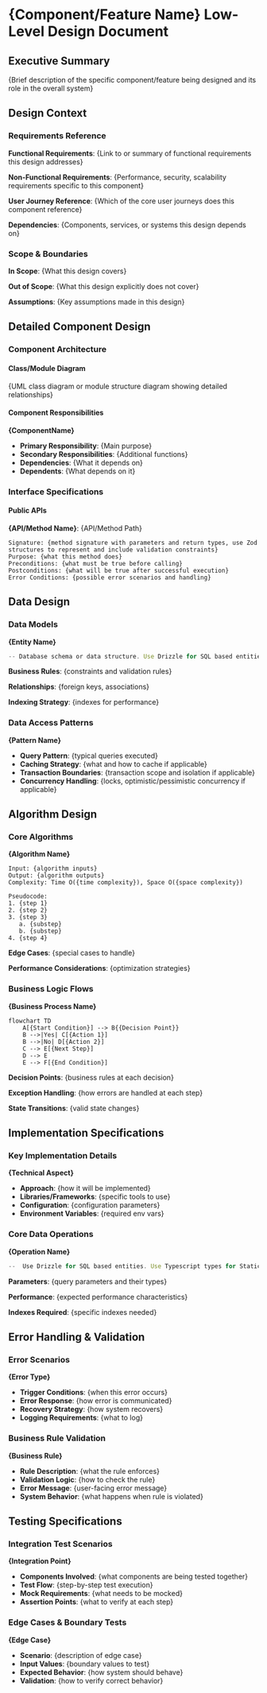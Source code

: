 # {Component/Feature Name} Low-Level Design Document

## Executive Summary

{Brief description of the specific component/feature being designed and its role in the overall system}

## Design Context

### Requirements Reference
**Functional Requirements**: {Link to or summary of functional requirements this design addresses}

**Non-Functional Requirements**: {Performance, security, scalability requirements specific to this component}

**User Journey Reference**: {Which of the core user journeys does this component reference}

**Dependencies**: {Components, services, or systems this design depends on}

### Scope & Boundaries
**In Scope**: {What this design covers}

**Out of Scope**: {What this design explicitly does not cover}

**Assumptions**: {Key assumptions made in this design}

## Detailed Component Design

### Component Architecture

#### Class/Module Diagram
{UML class diagram or module structure diagram showing detailed relationships}

#### Component Responsibilities
**{ComponentName}**
- **Primary Responsibility**: {Main purpose}
- **Secondary Responsibilities**: {Additional functions}
- **Dependencies**: {What it depends on}
- **Dependents**: {What depends on it}

### Interface Specifications

#### Public APIs
**{API/Method Name}**: {API/Method Path}
```
Signature: {method signature with parameters and return types, use Zod structures to represent and include validation constraints}
Purpose: {what this method does}
Preconditions: {what must be true before calling}
Postconditions: {what will be true after successful execution}
Error Conditions: {possible error scenarios and handling}
```


## Data Design

### Data Models
**{Entity Name}**
```typescript
-- Database schema or data structure. Use Drizzle for SQL based entities. Use Typescript types for Static Content entities

```
**Business Rules**: {constraints and validation rules}

**Relationships**: {foreign keys, associations}

**Indexing Strategy**: {indexes for performance}

### Data Access Patterns
**{Pattern Name}**
- **Query Pattern**: {typical queries executed}
- **Caching Strategy**: {what and how to cache if applicable}
- **Transaction Boundaries**: {transaction scope and isolation if applicable}
- **Concurrency Handling**: {locks, optimistic/pessimistic concurrency if applicable}

## Algorithm Design

### Core Algorithms
**{Algorithm Name}**
```
Input: {algorithm inputs}
Output: {algorithm outputs}
Complexity: Time O({time complexity}), Space O({space complexity})

Pseudocode:
1. {step 1}
2. {step 2}
3. {step 3}
   a. {substep}
   b. {substep}
4. {step 4}
```
**Edge Cases**: {special cases to handle}

**Performance Considerations**: {optimization strategies}

### Business Logic Flows
**{Business Process Name}**
```mermaid
flowchart TD
    A[{Start Condition}] --> B{{Decision Point}}
    B -->|Yes| C[{Action 1}]
    B -->|No| D[{Action 2}]
    C --> E[{Next Step}]
    D --> E
    E --> F[{End Condition}]
```
**Decision Points**: {business rules at each decision}

**Exception Handling**: {how errors are handled at each step}

**State Transitions**: {valid state changes}

## Implementation Specifications

### Key Implementation Details
**{Technical Aspect}**
- **Approach**: {how it will be implemented}
- **Libraries/Frameworks**: {specific tools to use}
- **Configuration**: {configuration parameters}
- **Environment Variables**: {required env vars}

### Core Data Operations
**{Operation Name}**
```typescript
--  Use Drizzle for SQL based entities. Use Typescript types for Static Content entities
```
**Parameters**: {query parameters and their types}


**Performance**: {expected performance characteristics}

**Indexes Required**: {specific indexes needed}

## Error Handling & Validation

### Error Scenarios
**{Error Type}**
- **Trigger Conditions**: {when this error occurs}
- **Error Response**: {how error is communicated}
- **Recovery Strategy**: {how system recovers}
- **Logging Requirements**: {what to log}

### Business Rule Validation
**{Business Rule}**
- **Rule Description**: {what the rule enforces}
- **Validation Logic**: {how to check the rule}
- **Error Message**: {user-facing error message}
- **System Behavior**: {what happens when rule is violated}

## Testing Specifications

### Integration Test Scenarios
**{Integration Point}**
- **Components Involved**: {what components are being tested together}
- **Test Flow**: {step-by-step test execution}
- **Mock Requirements**: {what needs to be mocked}
- **Assertion Points**: {what to verify at each step}

### Edge Cases & Boundary Tests
**{Edge Case}**
- **Scenario**: {description of edge case}
- **Input Values**: {boundary values to test}
- **Expected Behavior**: {how system should behave}
- **Validation**: {how to verify correct behavior}
